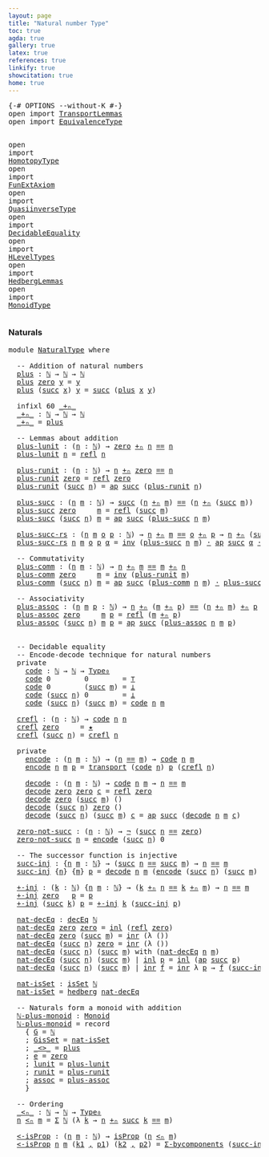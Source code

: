 ```yaml
---
layout: page
title: "Natural number Type"
toc: true
agda: true
gallery: true
latex: true
references: true
linkify: true
showcitation: true
home: true
---
```


<div class="hide" >
<pre class="Agda">
<a id="193" class="Symbol">{-#</a> <a id="197" class="Keyword">OPTIONS</a> <a id="205" class="Pragma">--without-K</a> <a id="217" class="Symbol">#-}</a>
<a id="221" class="Keyword">open</a> <a id="226" class="Keyword">import</a> <a id="233" href="TransportLemmas.html" class="Module">TransportLemmas</a>
<a id="249" class="Keyword">open</a> <a id="254" class="Keyword">import</a> <a id="261" href="EquivalenceType.html" class="Module">EquivalenceType</a>

<a id="278" class="Keyword">open</a> <a id="283" class="Keyword">import</a> <a id="290" href="HomotopyType.html" class="Module">HomotopyType</a>
<a id="303" class="Keyword">open</a> <a id="308" class="Keyword">import</a> <a id="315" href="FunExtAxiom.html" class="Module">FunExtAxiom</a>
<a id="327" class="Keyword">open</a> <a id="332" class="Keyword">import</a> <a id="339" href="QuasiinverseType.html" class="Module">QuasiinverseType</a>
<a id="356" class="Keyword">open</a> <a id="361" class="Keyword">import</a> <a id="368" href="DecidableEquality.html" class="Module">DecidableEquality</a>
<a id="386" class="Keyword">open</a> <a id="391" class="Keyword">import</a> <a id="398" href="HLevelTypes.html" class="Module">HLevelTypes</a>
<a id="410" class="Keyword">open</a> <a id="415" class="Keyword">import</a> <a id="422" href="HedbergLemmas.html" class="Module">HedbergLemmas</a>
<a id="436" class="Keyword">open</a> <a id="441" class="Keyword">import</a> <a id="448" href="MonoidType.html" class="Module">MonoidType</a>
</pre>
</div>


### Naturals

<pre class="Agda">
<a id="506" class="Keyword">module</a> <a id="513" href="NaturalType.html" class="Module">NaturalType</a> <a id="525" class="Keyword">where</a>

  <a id="534" class="Comment">-- Addition of natural numbers</a>
  <a id="plus"></a><a id="567" href="NaturalType.html#567" class="Function">plus</a> <a id="572" class="Symbol">:</a> <a id="574" href="BasicTypes.html#3442" class="Datatype">ℕ</a> <a id="576" class="Symbol">→</a> <a id="578" href="BasicTypes.html#3442" class="Datatype">ℕ</a> <a id="580" class="Symbol">→</a> <a id="582" href="BasicTypes.html#3442" class="Datatype">ℕ</a>
  <a id="586" href="NaturalType.html#567" class="Function">plus</a> <a id="591" href="BasicTypes.html#3460" class="InductiveConstructor">zero</a> <a id="596" href="NaturalType.html#596" class="Bound">y</a> <a id="598" class="Symbol">=</a> <a id="600" href="NaturalType.html#596" class="Bound">y</a>
  <a id="604" href="NaturalType.html#567" class="Function">plus</a> <a id="609" class="Symbol">(</a><a id="610" href="BasicTypes.html#3471" class="InductiveConstructor">succ</a> <a id="615" href="NaturalType.html#615" class="Bound">x</a><a id="616" class="Symbol">)</a> <a id="618" href="NaturalType.html#618" class="Bound">y</a> <a id="620" class="Symbol">=</a> <a id="622" href="BasicTypes.html#3471" class="InductiveConstructor">succ</a> <a id="627" class="Symbol">(</a><a id="628" href="NaturalType.html#567" class="Function">plus</a> <a id="633" href="NaturalType.html#615" class="Bound">x</a> <a id="635" href="NaturalType.html#618" class="Bound">y</a><a id="636" class="Symbol">)</a>

  <a id="641" class="Keyword">infixl</a> <a id="648" class="Number">60</a> <a id="651" href="NaturalType.html#658" class="Function Operator">_+ₙ_</a>
  <a id="_+ₙ_"></a><a id="658" href="NaturalType.html#658" class="Function Operator">_+ₙ_</a> <a id="663" class="Symbol">:</a> <a id="665" href="BasicTypes.html#3442" class="Datatype">ℕ</a> <a id="667" class="Symbol">→</a> <a id="669" href="BasicTypes.html#3442" class="Datatype">ℕ</a> <a id="671" class="Symbol">→</a> <a id="673" href="BasicTypes.html#3442" class="Datatype">ℕ</a>
  <a id="677" href="NaturalType.html#658" class="Function Operator">_+ₙ_</a> <a id="682" class="Symbol">=</a> <a id="684" href="NaturalType.html#567" class="Function">plus</a>

  <a id="692" class="Comment">-- Lemmas about addition</a>
 <a id="718" class="Bound"> </a><a id="plus-lunit"></a><a id="719" href="NaturalType.html#719" class="Function">p</a><a id="plus-lunit"></a><a id="720" href="NaturalType.html#719" class="Bound">l</a><a id="plus-lunit"></a><a id="721" href="NaturalType.html#719" class="Function">us-</a><a id="plus-lunit"></a><a id="724" href="NaturalType.html#719" class="Bound">l</a><a id="plus-lunit"></a><a id="725" href="NaturalType.html#719" class="Function">unit</a><a id="729" class="Function"> : (</a><a id="733" href="NaturalType.html#733" class="Bound">n</a><a id="734" class="Bound"> </a><a id="735" class="Symbol">:</a> <a id="737" href="BasicTypes.html#3442" class="Datatype">ℕ</a><a id="738" class="Symbol">)</a> <a id="740" class="Symbol">→</a> <a id="742" href="BasicTypes.html#3460" class="InductiveConstructor">zero</a> <a id="747" href="NaturalType.html#658" class="Function Operator">+ₙ</a> <a id="750" href="NaturalType.html#733" class="Bound">n</a> <a id="752" href="EqualityType.html#931" class="Datatype Operator">==</a> <a id="755" href="NaturalType.html#733" class="Bound">n</a>
  <a id="759" href="NaturalType.html#719" class="Function">plus-lunit</a> <a id="770" href="NaturalType.html#770" class="Bound">n</a> <a id="772" class="Symbol">=</a> <a id="774" href="EqualityType.html#1111" class="Function">refl</a> <a id="779" href="NaturalType.html#770" class="Bound">n</a>

  <a id="plus-runit"></a><a id="784" href="NaturalType.html#784" class="Function">plus-runit</a> <a id="795" class="Symbol">:</a> <a id="797" class="Symbol">(</a><a id="798" href="NaturalType.html#798" class="Bound">n</a> <a id="800" class="Symbol">:</a> <a id="802" href="BasicTypes.html#3442" class="Datatype">ℕ</a><a id="803" class="Symbol">)</a> <a id="805" class="Symbol">→</a> <a id="807" href="NaturalType.html#798" class="Bound">n</a> <a id="809" href="NaturalType.html#658" class="Function Operator">+ₙ</a> <a id="812" href="BasicTypes.html#3460" class="InductiveConstructor">zero</a> <a id="817" href="EqualityType.html#931" class="Datatype Operator">==</a> <a id="820" href="NaturalType.html#798" class="Bound">n</a>
  <a id="824" href="NaturalType.html#784" class="Function">plus-runit</a> <a id="835" href="BasicTypes.html#3460" class="InductiveConstructor">zero</a> <a id="840" class="Symbol">=</a> <a id="842" href="EqualityType.html#1111" class="Function">refl</a> <a id="847" href="BasicTypes.html#3460" class="InductiveConstructor">zero</a>
  <a id="854" href="NaturalType.html#784" class="Function">plus-runit</a> <a id="865" class="Symbol">(</a><a id="866" href="BasicTypes.html#3471" class="InductiveConstructor">succ</a> <a id="871" href="NaturalType.html#871" class="Bound">n</a><a id="872" class="Symbol">)</a> <a id="874" class="Symbol">=</a> <a id="876" href="AlgebraOnPaths.html#454" class="Function">ap</a> <a id="879" href="BasicTypes.html#3471" class="InductiveConstructor">succ</a> <a id="884" class="Symbol">(</a><a id="885" href="NaturalType.html#784" class="Function">plus-runit</a> <a id="896" href="NaturalType.html#871" class="Bound">n</a><a id="897" class="Symbol">)</a>

  <a id="plus-succ"></a><a id="902" href="NaturalType.html#902" class="Function">plus-succ</a> <a id="912" class="Symbol">:</a> <a id="914" class="Symbol">(</a><a id="915" href="NaturalType.html#915" class="Bound">n</a> <a id="917" href="NaturalType.html#917" class="Bound">m</a> <a id="919" class="Symbol">:</a> <a id="921" href="BasicTypes.html#3442" class="Datatype">ℕ</a><a id="922" class="Symbol">)</a> <a id="924" class="Symbol">→</a> <a id="926" href="BasicTypes.html#3471" class="InductiveConstructor">succ</a> <a id="931" class="Symbol">(</a><a id="932" href="NaturalType.html#915" class="Bound">n</a> <a id="934" href="NaturalType.html#658" class="Function Operator">+ₙ</a> <a id="937" href="NaturalType.html#917" class="Bound">m</a><a id="938" class="Symbol">)</a> <a id="940" href="EqualityType.html#931" class="Datatype Operator">==</a> <a id="943" class="Symbol">(</a><a id="944" href="NaturalType.html#915" class="Bound">n</a> <a id="946" href="NaturalType.html#658" class="Function Operator">+ₙ</a> <a id="949" class="Symbol">(</a><a id="950" href="BasicTypes.html#3471" class="InductiveConstructor">succ</a> <a id="955" href="NaturalType.html#917" class="Bound">m</a><a id="956" class="Symbol">))</a>
  <a id="961" href="NaturalType.html#902" class="Function">plus-succ</a> <a id="971" href="BasicTypes.html#3460" class="InductiveConstructor">zero</a>     <a id="980" href="NaturalType.html#980" class="Bound">m</a> <a id="982" class="Symbol">=</a> <a id="984" href="EqualityType.html#1111" class="Function">refl</a> <a id="989" class="Symbol">(</a><a id="990" href="BasicTypes.html#3471" class="InductiveConstructor">succ</a> <a id="995" href="NaturalType.html#980" class="Bound">m</a><a id="996" class="Symbol">)</a>
  <a id="1000" href="NaturalType.html#902" class="Function">plus-succ</a> <a id="1010" class="Symbol">(</a><a id="1011" href="BasicTypes.html#3471" class="InductiveConstructor">succ</a> <a id="1016" href="NaturalType.html#1016" class="Bound">n</a><a id="1017" class="Symbol">)</a> <a id="1019" href="NaturalType.html#1019" class="Bound">m</a> <a id="1021" class="Symbol">=</a> <a id="1023" href="AlgebraOnPaths.html#454" class="Function">ap</a> <a id="1026" href="BasicTypes.html#3471" class="InductiveConstructor">succ</a> <a id="1031" class="Symbol">(</a><a id="1032" href="NaturalType.html#902" class="Function">plus-succ</a> <a id="1042" href="NaturalType.html#1016" class="Bound">n</a> <a id="1044" href="NaturalType.html#1019" class="Bound">m</a><a id="1045" class="Symbol">)</a>

  <a id="plus-succ-rs"></a><a id="1050" href="NaturalType.html#1050" class="Function">plus-succ-rs</a> <a id="1063" class="Symbol">:</a> <a id="1065" class="Symbol">(</a><a id="1066" href="NaturalType.html#1066" class="Bound">n</a> <a id="1068" href="NaturalType.html#1068" class="Bound">m</a> <a id="1070" href="NaturalType.html#1070" class="Bound">o</a> <a id="1072" href="NaturalType.html#1072" class="Bound">p</a> <a id="1074" class="Symbol">:</a> <a id="1076" href="BasicTypes.html#3442" class="Datatype">ℕ</a><a id="1077" class="Symbol">)</a> <a id="1079" class="Symbol">→</a> <a id="1081" href="NaturalType.html#1066" class="Bound">n</a> <a id="1083" href="NaturalType.html#658" class="Function Operator">+ₙ</a> <a id="1086" href="NaturalType.html#1068" class="Bound">m</a> <a id="1088" href="EqualityType.html#931" class="Datatype Operator">==</a> <a id="1091" href="NaturalType.html#1070" class="Bound">o</a> <a id="1093" href="NaturalType.html#658" class="Function Operator">+ₙ</a> <a id="1096" href="NaturalType.html#1072" class="Bound">p</a> <a id="1098" class="Symbol">→</a> <a id="1100" href="NaturalType.html#1066" class="Bound">n</a> <a id="1102" href="NaturalType.html#658" class="Function Operator">+ₙ</a> <a id="1105" class="Symbol">(</a><a id="1106" href="BasicTypes.html#3471" class="InductiveConstructor">succ</a> <a id="1111" href="NaturalType.html#1068" class="Bound">m</a><a id="1112" class="Symbol">)</a> <a id="1114" href="EqualityType.html#931" class="Datatype Operator">==</a> <a id="1117" href="NaturalType.html#1070" class="Bound">o</a> <a id="1119" href="NaturalType.html#658" class="Function Operator">+ₙ</a> <a id="1122" class="Symbol">(</a><a id="1123" href="BasicTypes.html#3471" class="InductiveConstructor">succ</a> <a id="1128" href="NaturalType.html#1072" class="Bound">p</a><a id="1129" class="Symbol">)</a>
  <a id="1133" href="NaturalType.html#1050" class="Function">plus-succ-rs</a> <a id="1146" href="NaturalType.html#1146" class="Bound">n</a> <a id="1148" href="NaturalType.html#1148" class="Bound">m</a> <a id="1150" href="NaturalType.html#1150" class="Bound">o</a> <a id="1152" href="NaturalType.html#1152" class="Bound">p</a> <a id="1154" href="NaturalType.html#1154" class="Bound">α</a> <a id="1156" class="Symbol">=</a> <a id="1158" href="EqualityType.html#2412" class="Function">inv</a> <a id="1162" class="Symbol">(</a><a id="1163" href="NaturalType.html#902" class="Function">plus-succ</a> <a id="1173" href="NaturalType.html#1146" class="Bound">n</a> <a id="1175" href="NaturalType.html#1148" class="Bound">m</a><a id="1176" class="Symbol">)</a> <a id="1178" href="EqualityType.html#2151" class="Function Operator">·</a> <a id="1180" href="AlgebraOnPaths.html#454" class="Function">ap</a> <a id="1183" href="BasicTypes.html#3471" class="InductiveConstructor">succ</a> <a id="1188" href="NaturalType.html#1154" class="Bound">α</a> <a id="1190" href="EqualityType.html#2151" class="Function Operator">·</a> <a id="1192" class="Symbol">(</a><a id="1193" href="NaturalType.html#902" class="Function">plus-succ</a> <a id="1203" href="NaturalType.html#1150" class="Bound">o</a> <a id="1205" href="NaturalType.html#1152" class="Bound">p</a><a id="1206" class="Symbol">)</a>

  <a id="1211" class="Comment">-- Commutativity</a>
  <a id="plus-comm"></a><a id="1230" href="NaturalType.html#1230" class="Function">plus-comm</a> <a id="1240" class="Symbol">:</a> <a id="1242" class="Symbol">(</a><a id="1243" href="NaturalType.html#1243" class="Bound">n</a> <a id="1245" href="NaturalType.html#1245" class="Bound">m</a> <a id="1247" class="Symbol">:</a> <a id="1249" href="BasicTypes.html#3442" class="Datatype">ℕ</a><a id="1250" class="Symbol">)</a> <a id="1252" class="Symbol">→</a> <a id="1254" href="NaturalType.html#1243" class="Bound">n</a> <a id="1256" href="NaturalType.html#658" class="Function Operator">+ₙ</a> <a id="1259" href="NaturalType.html#1245" class="Bound">m</a> <a id="1261" href="EqualityType.html#931" class="Datatype Operator">==</a> <a id="1264" href="NaturalType.html#1245" class="Bound">m</a> <a id="1266" href="NaturalType.html#658" class="Function Operator">+ₙ</a> <a id="1269" href="NaturalType.html#1243" class="Bound">n</a>
  <a id="1273" href="NaturalType.html#1230" class="Function">plus-comm</a> <a id="1283" href="BasicTypes.html#3460" class="InductiveConstructor">zero</a>     <a id="1292" href="NaturalType.html#1292" class="Bound">m</a> <a id="1294" class="Symbol">=</a> <a id="1296" href="EqualityType.html#2412" class="Function">inv</a> <a id="1300" class="Symbol">(</a><a id="1301" href="NaturalType.html#784" class="Function">plus-runit</a> <a id="1312" href="NaturalType.html#1292" class="Bound">m</a><a id="1313" class="Symbol">)</a>
  <a id="1317" href="NaturalType.html#1230" class="Function">plus-comm</a> <a id="1327" class="Symbol">(</a><a id="1328" href="BasicTypes.html#3471" class="InductiveConstructor">succ</a> <a id="1333" href="NaturalType.html#1333" class="Bound">n</a><a id="1334" class="Symbol">)</a> <a id="1336" href="NaturalType.html#1336" class="Bound">m</a> <a id="1338" class="Symbol">=</a> <a id="1340" href="AlgebraOnPaths.html#454" class="Function">ap</a> <a id="1343" href="BasicTypes.html#3471" class="InductiveConstructor">succ</a> <a id="1348" class="Symbol">(</a><a id="1349" href="NaturalType.html#1230" class="Function">plus-comm</a> <a id="1359" href="NaturalType.html#1333" class="Bound">n</a> <a id="1361" href="NaturalType.html#1336" class="Bound">m</a><a id="1362" class="Symbol">)</a> <a id="1364" href="EqualityType.html#2151" class="Function Operator">·</a> <a id="1366" href="NaturalType.html#902" class="Function">plus-succ</a> <a id="1376" href="NaturalType.html#1336" class="Bound">m</a> <a id="1378" href="NaturalType.html#1333" class="Bound">n</a>

  <a id="1383" class="Comment">-- Associativity</a>
  <a id="plus-assoc"></a><a id="1402" href="NaturalType.html#1402" class="Function">plus-assoc</a> <a id="1413" class="Symbol">:</a> <a id="1415" class="Symbol">(</a><a id="1416" href="NaturalType.html#1416" class="Bound">n</a> <a id="1418" href="NaturalType.html#1418" class="Bound">m</a> <a id="1420" href="NaturalType.html#1420" class="Bound">p</a> <a id="1422" class="Symbol">:</a> <a id="1424" href="BasicTypes.html#3442" class="Datatype">ℕ</a><a id="1425" class="Symbol">)</a> <a id="1427" class="Symbol">→</a> <a id="1429" href="NaturalType.html#1416" class="Bound">n</a> <a id="1431" href="NaturalType.html#658" class="Function Operator">+ₙ</a> <a id="1434" class="Symbol">(</a><a id="1435" href="NaturalType.html#1418" class="Bound">m</a> <a id="1437" href="NaturalType.html#658" class="Function Operator">+ₙ</a> <a id="1440" href="NaturalType.html#1420" class="Bound">p</a><a id="1441" class="Symbol">)</a> <a id="1443" href="EqualityType.html#931" class="Datatype Operator">==</a> <a id="1446" class="Symbol">(</a><a id="1447" href="NaturalType.html#1416" class="Bound">n</a> <a id="1449" href="NaturalType.html#658" class="Function Operator">+ₙ</a> <a id="1452" href="NaturalType.html#1418" class="Bound">m</a><a id="1453" class="Symbol">)</a> <a id="1455" href="NaturalType.html#658" class="Function Operator">+ₙ</a> <a id="1458" href="NaturalType.html#1420" class="Bound">p</a>
  <a id="1462" href="NaturalType.html#1402" class="Function">plus-assoc</a> <a id="1473" href="BasicTypes.html#3460" class="InductiveConstructor">zero</a>     <a id="1482" href="NaturalType.html#1482" class="Bound">m</a> <a id="1484" href="NaturalType.html#1484" class="Bound">p</a> <a id="1486" class="Symbol">=</a> <a id="1488" href="EqualityType.html#1111" class="Function">refl</a> <a id="1493" class="Symbol">(</a><a id="1494" href="NaturalType.html#1482" class="Bound">m</a> <a id="1496" href="NaturalType.html#658" class="Function Operator">+ₙ</a> <a id="1499" href="NaturalType.html#1484" class="Bound">p</a><a id="1500" class="Symbol">)</a>
  <a id="1504" href="NaturalType.html#1402" class="Function">plus-assoc</a> <a id="1515" class="Symbol">(</a><a id="1516" href="BasicTypes.html#3471" class="InductiveConstructor">succ</a> <a id="1521" href="NaturalType.html#1521" class="Bound">n</a><a id="1522" class="Symbol">)</a> <a id="1524" href="NaturalType.html#1524" class="Bound">m</a> <a id="1526" href="NaturalType.html#1526" class="Bound">p</a> <a id="1528" class="Symbol">=</a> <a id="1530" href="AlgebraOnPaths.html#454" class="Function">ap</a> <a id="1533" href="BasicTypes.html#3471" class="InductiveConstructor">succ</a> <a id="1538" class="Symbol">(</a><a id="1539" href="NaturalType.html#1402" class="Function">plus-assoc</a> <a id="1550" href="NaturalType.html#1521" class="Bound">n</a> <a id="1552" href="NaturalType.html#1524" class="Bound">m</a> <a id="1554" href="NaturalType.html#1526" class="Bound">p</a><a id="1555" class="Symbol">)</a>


  <a id="1561" class="Comment">-- Decidable equality</a>
  <a id="1585" class="Comment">-- Encode-decode technique for natural numbers</a>
  <a id="1634" class="Keyword">private</a>
    <a id="code"></a><a id="1646" href="NaturalType.html#1646" class="Function">code</a> <a id="1651" class="Symbol">:</a> <a id="1653" href="BasicTypes.html#3442" class="Datatype">ℕ</a> <a id="1655" class="Symbol">→</a> <a id="1657" href="BasicTypes.html#3442" class="Datatype">ℕ</a> <a id="1659" class="Symbol">→</a> <a id="1661" href="Intro.html#1516" class="Function">Type₀</a>
    <a id="1671" href="NaturalType.html#1646" class="Function">code</a> <a id="1676" class="Number">0</a>        <a id="1685" class="Number">0</a>        <a id="1694" class="Symbol">=</a> <a id="1696" href="BasicTypes.html#1019" class="Record">⊤</a>
    <a id="1702" href="NaturalType.html#1646" class="Function">code</a> <a id="1707" class="Number">0</a>        <a id="1716" class="Symbol">(</a><a id="1717" href="BasicTypes.html#3471" class="InductiveConstructor">succ</a> <a id="1722" href="NaturalType.html#1722" class="Bound">m</a><a id="1723" class="Symbol">)</a> <a id="1725" class="Symbol">=</a> <a id="1727" href="BasicTypes.html#397" class="Datatype">⊥</a>
    <a id="1733" href="NaturalType.html#1646" class="Function">code</a> <a id="1738" class="Symbol">(</a><a id="1739" href="BasicTypes.html#3471" class="InductiveConstructor">succ</a> <a id="1744" href="NaturalType.html#1744" class="Bound">n</a><a id="1745" class="Symbol">)</a> <a id="1747" class="Number">0</a>        <a id="1756" class="Symbol">=</a> <a id="1758" href="BasicTypes.html#397" class="Datatype">⊥</a>
    <a id="1764" href="NaturalType.html#1646" class="Function">code</a> <a id="1769" class="Symbol">(</a><a id="1770" href="BasicTypes.html#3471" class="InductiveConstructor">succ</a> <a id="1775" href="NaturalType.html#1775" class="Bound">n</a><a id="1776" class="Symbol">)</a> <a id="1778" class="Symbol">(</a><a id="1779" href="BasicTypes.html#3471" class="InductiveConstructor">succ</a> <a id="1784" href="NaturalType.html#1784" class="Bound">m</a><a id="1785" class="Symbol">)</a> <a id="1787" class="Symbol">=</a> <a id="1789" href="NaturalType.html#1646" class="Function">code</a> <a id="1794" href="NaturalType.html#1775" class="Bound">n</a> <a id="1796" href="NaturalType.html#1784" class="Bound">m</a>

  <a id="crefl"></a><a id="1801" href="NaturalType.html#1801" class="Function">crefl</a> <a id="1807" class="Symbol">:</a> <a id="1809" class="Symbol">(</a><a id="1810" href="NaturalType.html#1810" class="Bound">n</a> <a id="1812" class="Symbol">:</a> <a id="1814" href="BasicTypes.html#3442" class="Datatype">ℕ</a><a id="1815" class="Symbol">)</a> <a id="1817" class="Symbol">→</a> <a id="1819" href="NaturalType.html#1646" class="Function">code</a> <a id="1824" href="NaturalType.html#1810" class="Bound">n</a> <a id="1826" href="NaturalType.html#1810" class="Bound">n</a>
  <a id="1830" href="NaturalType.html#1801" class="Function">crefl</a> <a id="1836" href="BasicTypes.html#3460" class="InductiveConstructor">zero</a>     <a id="1845" class="Symbol">=</a> <a id="1847" href="BasicTypes.html#1054" class="InductiveConstructor">★</a>
  <a id="1851" href="NaturalType.html#1801" class="Function">crefl</a> <a id="1857" class="Symbol">(</a><a id="1858" href="BasicTypes.html#3471" class="InductiveConstructor">succ</a> <a id="1863" href="NaturalType.html#1863" class="Bound">n</a><a id="1864" class="Symbol">)</a> <a id="1866" class="Symbol">=</a> <a id="1868" href="NaturalType.html#1801" class="Function">crefl</a> <a id="1874" href="NaturalType.html#1863" class="Bound">n</a>

  <a id="1879" class="Keyword">private</a>
    <a id="encode"></a><a id="1891" href="NaturalType.html#1891" class="Function">encode</a> <a id="1898" class="Symbol">:</a> <a id="1900" class="Symbol">(</a><a id="1901" href="NaturalType.html#1901" class="Bound">n</a> <a id="1903" href="NaturalType.html#1903" class="Bound">m</a> <a id="1905" class="Symbol">:</a> <a id="1907" href="BasicTypes.html#3442" class="Datatype">ℕ</a><a id="1908" class="Symbol">)</a> <a id="1910" class="Symbol">→</a> <a id="1912" class="Symbol">(</a><a id="1913" href="NaturalType.html#1901" class="Bound">n</a> <a id="1915" href="EqualityType.html#931" class="Datatype Operator">==</a> <a id="1918" href="NaturalType.html#1903" class="Bound">m</a><a id="1919" class="Symbol">)</a> <a id="1921" class="Symbol">→</a> <a id="1923" href="NaturalType.html#1646" class="Function">code</a> <a id="1928" href="NaturalType.html#1901" class="Bound">n</a> <a id="1930" href="NaturalType.html#1903" class="Bound">m</a>
    <a id="1936" href="NaturalType.html#1891" class="Function">encode</a> <a id="1943" href="NaturalType.html#1943" class="Bound">n</a> <a id="1945" href="NaturalType.html#1945" class="Bound">m</a> <a id="1947" href="NaturalType.html#1947" class="Bound">p</a> <a id="1949" class="Symbol">=</a> <a id="1951" href="Transport.html#473" class="Function">transport</a> <a id="1961" class="Symbol">(</a><a id="1962" href="NaturalType.html#1646" class="Function">code</a> <a id="1967" href="NaturalType.html#1943" class="Bound">n</a><a id="1968" class="Symbol">)</a> <a id="1970" href="NaturalType.html#1947" class="Bound">p</a> <a id="1972" class="Symbol">(</a><a id="1973" href="NaturalType.html#1801" class="Function">crefl</a> <a id="1979" href="NaturalType.html#1943" class="Bound">n</a><a id="1980" class="Symbol">)</a>

    <a id="decode"></a><a id="1987" href="NaturalType.html#1987" class="Function">decode</a> <a id="1994" class="Symbol">:</a> <a id="1996" class="Symbol">(</a><a id="1997" href="NaturalType.html#1997" class="Bound">n</a> <a id="1999" href="NaturalType.html#1999" class="Bound">m</a> <a id="2001" class="Symbol">:</a> <a id="2003" href="BasicTypes.html#3442" class="Datatype">ℕ</a><a id="2004" class="Symbol">)</a> <a id="2006" class="Symbol">→</a> <a id="2008" href="NaturalType.html#1646" class="Function">code</a> <a id="2013" href="NaturalType.html#1997" class="Bound">n</a> <a id="2015" href="NaturalType.html#1999" class="Bound">m</a> <a id="2017" class="Symbol">→</a> <a id="2019" href="NaturalType.html#1997" class="Bound">n</a> <a id="2021" href="EqualityType.html#931" class="Datatype Operator">==</a> <a id="2024" href="NaturalType.html#1999" class="Bound">m</a>
    <a id="2030" href="NaturalType.html#1987" class="Function">decode</a> <a id="2037" href="BasicTypes.html#3460" class="InductiveConstructor">zero</a> <a id="2042" href="BasicTypes.html#3460" class="InductiveConstructor">zero</a> <a id="2047" href="NaturalType.html#2047" class="Bound">c</a> <a id="2049" class="Symbol">=</a> <a id="2051" href="EqualityType.html#1111" class="Function">refl</a> <a id="2056" href="BasicTypes.html#3460" class="InductiveConstructor">zero</a>
    <a id="2065" href="NaturalType.html#1987" class="Function">decode</a> <a id="2072" href="BasicTypes.html#3460" class="InductiveConstructor">zero</a> <a id="2077" class="Symbol">(</a><a id="2078" href="BasicTypes.html#3471" class="InductiveConstructor">succ</a> <a id="2083" href="NaturalType.html#2083" class="Bound">m</a><a id="2084" class="Symbol">)</a> <a id="2086" class="Symbol">()</a>
    <a id="2093" href="NaturalType.html#1987" class="Function">decode</a> <a id="2100" class="Symbol">(</a><a id="2101" href="BasicTypes.html#3471" class="InductiveConstructor">succ</a> <a id="2106" href="NaturalType.html#2106" class="Bound">n</a><a id="2107" class="Symbol">)</a> <a id="2109" href="BasicTypes.html#3460" class="InductiveConstructor">zero</a> <a id="2114" class="Symbol">()</a>
    <a id="2121" href="NaturalType.html#1987" class="Function">decode</a> <a id="2128" class="Symbol">(</a><a id="2129" href="BasicTypes.html#3471" class="InductiveConstructor">succ</a> <a id="2134" href="NaturalType.html#2134" class="Bound">n</a><a id="2135" class="Symbol">)</a> <a id="2137" class="Symbol">(</a><a id="2138" href="BasicTypes.html#3471" class="InductiveConstructor">succ</a> <a id="2143" href="NaturalType.html#2143" class="Bound">m</a><a id="2144" class="Symbol">)</a> <a id="2146" href="NaturalType.html#2146" class="Bound">c</a> <a id="2148" class="Symbol">=</a> <a id="2150" href="AlgebraOnPaths.html#454" class="Function">ap</a> <a id="2153" href="BasicTypes.html#3471" class="InductiveConstructor">succ</a> <a id="2158" class="Symbol">(</a><a id="2159" href="NaturalType.html#1987" class="Function">decode</a> <a id="2166" href="NaturalType.html#2134" class="Bound">n</a> <a id="2168" href="NaturalType.html#2143" class="Bound">m</a> <a id="2170" href="NaturalType.html#2146" class="Bound">c</a><a id="2171" class="Symbol">)</a>

  <a id="zero-not-succ"></a><a id="2176" href="NaturalType.html#2176" class="Function">zero-not-succ</a> <a id="2190" class="Symbol">:</a> <a id="2192" class="Symbol">(</a><a id="2193" href="NaturalType.html#2193" class="Bound">n</a> <a id="2195" class="Symbol">:</a> <a id="2197" href="BasicTypes.html#3442" class="Datatype">ℕ</a><a id="2198" class="Symbol">)</a> <a id="2200" class="Symbol">→</a> <a id="2202" href="BasicTypes.html#806" class="Function">¬</a> <a id="2204" class="Symbol">(</a><a id="2205" href="BasicTypes.html#3471" class="InductiveConstructor">succ</a> <a id="2210" href="NaturalType.html#2193" class="Bound">n</a> <a id="2212" href="EqualityType.html#931" class="Datatype Operator">==</a> <a id="2215" href="BasicTypes.html#3460" class="InductiveConstructor">zero</a><a id="2219" class="Symbol">)</a>
  <a id="2223" href="NaturalType.html#2176" class="Function">zero-not-succ</a> <a id="2237" href="NaturalType.html#2237" class="Bound">n</a> <a id="2239" class="Symbol">=</a> <a id="2241" href="NaturalType.html#1891" class="Function">encode</a> <a id="2248" class="Symbol">(</a><a id="2249" href="BasicTypes.html#3471" class="InductiveConstructor">succ</a> <a id="2254" href="NaturalType.html#2237" class="Bound">n</a><a id="2255" class="Symbol">)</a> <a id="2257" class="Number">0</a>

  <a id="2262" class="Comment">-- The successor function is injective</a>
  <a id="succ-inj"></a><a id="2303" href="NaturalType.html#2303" class="Function">succ-inj</a> <a id="2312" class="Symbol">:</a> <a id="2314" class="Symbol">{</a><a id="2315" href="NaturalType.html#2315" class="Bound">n</a> <a id="2317" href="NaturalType.html#2317" class="Bound">m</a> <a id="2319" class="Symbol">:</a> <a id="2321" href="BasicTypes.html#3442" class="Datatype">ℕ</a><a id="2322" class="Symbol">}</a> <a id="2324" class="Symbol">→</a> <a id="2326" class="Symbol">(</a><a id="2327" href="BasicTypes.html#3471" class="InductiveConstructor">succ</a> <a id="2332" href="NaturalType.html#2315" class="Bound">n</a> <a id="2334" href="EqualityType.html#931" class="Datatype Operator">==</a> <a id="2337" href="BasicTypes.html#3471" class="InductiveConstructor">succ</a> <a id="2342" href="NaturalType.html#2317" class="Bound">m</a><a id="2343" class="Symbol">)</a> <a id="2345" class="Symbol">→</a> <a id="2347" href="NaturalType.html#2315" class="Bound">n</a> <a id="2349" href="EqualityType.html#931" class="Datatype Operator">==</a> <a id="2352" href="NaturalType.html#2317" class="Bound">m</a>
  <a id="2356" href="NaturalType.html#2303" class="Function">succ-inj</a> <a id="2365" class="Symbol">{</a><a id="2366" href="NaturalType.html#2366" class="Bound">n</a><a id="2367" class="Symbol">}</a> <a id="2369" class="Symbol">{</a><a id="2370" href="NaturalType.html#2370" class="Bound">m</a><a id="2371" class="Symbol">}</a> <a id="2373" href="NaturalType.html#2373" class="Bound">p</a> <a id="2375" class="Symbol">=</a> <a id="2377" href="NaturalType.html#1987" class="Function">decode</a> <a id="2384" href="NaturalType.html#2366" class="Bound">n</a> <a id="2386" href="NaturalType.html#2370" class="Bound">m</a> <a id="2388" class="Symbol">(</a><a id="2389" href="NaturalType.html#1891" class="Function">encode</a> <a id="2396" class="Symbol">(</a><a id="2397" href="BasicTypes.html#3471" class="InductiveConstructor">succ</a> <a id="2402" href="NaturalType.html#2366" class="Bound">n</a><a id="2403" class="Symbol">)</a> <a id="2405" class="Symbol">(</a><a id="2406" href="BasicTypes.html#3471" class="InductiveConstructor">succ</a> <a id="2411" href="NaturalType.html#2370" class="Bound">m</a><a id="2412" class="Symbol">)</a> <a id="2414" href="NaturalType.html#2373" class="Bound">p</a><a id="2415" class="Symbol">)</a>

  <a id="+-inj"></a><a id="2420" href="NaturalType.html#2420" class="Function">+-inj</a> <a id="2426" class="Symbol">:</a> <a id="2428" class="Symbol">(</a><a id="2429" href="NaturalType.html#2429" class="Bound">k</a> <a id="2431" class="Symbol">:</a> <a id="2433" href="BasicTypes.html#3442" class="Datatype">ℕ</a><a id="2434" class="Symbol">)</a> <a id="2436" class="Symbol">{</a><a id="2437" href="NaturalType.html#2437" class="Bound">n</a> <a id="2439" href="NaturalType.html#2439" class="Bound">m</a> <a id="2441" class="Symbol">:</a> <a id="2443" href="BasicTypes.html#3442" class="Datatype">ℕ</a><a id="2444" class="Symbol">}</a> <a id="2446" class="Symbol">→</a> <a id="2448" class="Symbol">(</a><a id="2449" href="NaturalType.html#2429" class="Bound">k</a> <a id="2451" href="NaturalType.html#658" class="Function Operator">+ₙ</a> <a id="2454" href="NaturalType.html#2437" class="Bound">n</a> <a id="2456" href="EqualityType.html#931" class="Datatype Operator">==</a> <a id="2459" href="NaturalType.html#2429" class="Bound">k</a> <a id="2461" href="NaturalType.html#658" class="Function Operator">+ₙ</a> <a id="2464" href="NaturalType.html#2439" class="Bound">m</a><a id="2465" class="Symbol">)</a> <a id="2467" class="Symbol">→</a> <a id="2469" href="NaturalType.html#2437" class="Bound">n</a> <a id="2471" href="EqualityType.html#931" class="Datatype Operator">==</a> <a id="2474" href="NaturalType.html#2439" class="Bound">m</a>
  <a id="2478" href="NaturalType.html#2420" class="Function">+-inj</a> <a id="2484" href="BasicTypes.html#3460" class="InductiveConstructor">zero</a>   <a id="2491" href="NaturalType.html#2491" class="Bound">p</a> <a id="2493" class="Symbol">=</a> <a id="2495" href="NaturalType.html#2491" class="Bound">p</a>
  <a id="2499" href="NaturalType.html#2420" class="Function">+-inj</a> <a id="2505" class="Symbol">(</a><a id="2506" href="BasicTypes.html#3471" class="InductiveConstructor">succ</a> <a id="2511" href="NaturalType.html#2511" class="Bound">k</a><a id="2512" class="Symbol">)</a> <a id="2514" href="NaturalType.html#2514" class="Bound">p</a> <a id="2516" class="Symbol">=</a> <a id="2518" href="NaturalType.html#2420" class="Function">+-inj</a> <a id="2524" href="NaturalType.html#2511" class="Bound">k</a> <a id="2526" class="Symbol">(</a><a id="2527" href="NaturalType.html#2303" class="Function">succ-inj</a> <a id="2536" href="NaturalType.html#2514" class="Bound">p</a><a id="2537" class="Symbol">)</a>

  <a id="nat-decEq"></a><a id="2542" href="NaturalType.html#2542" class="Function">nat-decEq</a> <a id="2552" class="Symbol">:</a> <a id="2554" href="DecidableEquality.html#741" class="Function">decEq</a> <a id="2560" href="BasicTypes.html#3442" class="Datatype">ℕ</a>
  <a id="2564" href="NaturalType.html#2542" class="Function">nat-decEq</a> <a id="2574" href="BasicTypes.html#3460" class="InductiveConstructor">zero</a> <a id="2579" href="BasicTypes.html#3460" class="InductiveConstructor">zero</a> <a id="2584" class="Symbol">=</a> <a id="2586" href="BasicTypes.html#2238" class="InductiveConstructor">inl</a> <a id="2590" class="Symbol">(</a><a id="2591" href="EqualityType.html#1111" class="Function">refl</a> <a id="2596" href="BasicTypes.html#3460" class="InductiveConstructor">zero</a><a id="2600" class="Symbol">)</a>
  <a id="2604" href="NaturalType.html#2542" class="Function">nat-decEq</a> <a id="2614" href="BasicTypes.html#3460" class="InductiveConstructor">zero</a> <a id="2619" class="Symbol">(</a><a id="2620" href="BasicTypes.html#3471" class="InductiveConstructor">succ</a> <a id="2625" href="NaturalType.html#2625" class="Bound">m</a><a id="2626" class="Symbol">)</a> <a id="2628" class="Symbol">=</a> <a id="2630" href="BasicTypes.html#2256" class="InductiveConstructor">inr</a> <a id="2634" class="Symbol">(λ</a> <a id="2637" class="Symbol">())</a>
  <a id="2643" href="NaturalType.html#2542" class="Function">nat-decEq</a> <a id="2653" class="Symbol">(</a><a id="2654" href="BasicTypes.html#3471" class="InductiveConstructor">succ</a> <a id="2659" href="NaturalType.html#2659" class="Bound">n</a><a id="2660" class="Symbol">)</a> <a id="2662" href="BasicTypes.html#3460" class="InductiveConstructor">zero</a> <a id="2667" class="Symbol">=</a> <a id="2669" href="BasicTypes.html#2256" class="InductiveConstructor">inr</a> <a id="2673" class="Symbol">(λ</a> <a id="2676" class="Symbol">())</a>
  <a id="2682" href="NaturalType.html#2542" class="Function">nat-decEq</a> <a id="2692" class="Symbol">(</a><a id="2693" href="BasicTypes.html#3471" class="InductiveConstructor">succ</a> <a id="2698" href="NaturalType.html#2698" class="Bound">n</a><a id="2699" class="Symbol">)</a> <a id="2701" class="Symbol">(</a><a id="2702" href="BasicTypes.html#3471" class="InductiveConstructor">succ</a> <a id="2707" href="NaturalType.html#2707" class="Bound">m</a><a id="2708" class="Symbol">)</a> <a id="2710" class="Keyword">with</a> <a id="2715" class="Symbol">(</a><a id="2716" href="NaturalType.html#2542" class="Function">nat-decEq</a> <a id="2726" href="NaturalType.html#2698" class="Bound">n</a> <a id="2728" href="NaturalType.html#2707" class="Bound">m</a><a id="2729" class="Symbol">)</a>
  <a id="2733" href="NaturalType.html#2542" class="Function">nat-decEq</a> <a id="2743" class="Symbol">(</a><a id="2744" href="BasicTypes.html#3471" class="InductiveConstructor">succ</a> <a id="2749" href="NaturalType.html#2749" class="Bound">n</a><a id="2750" class="Symbol">)</a> <a id="2752" class="Symbol">(</a><a id="2753" href="BasicTypes.html#3471" class="InductiveConstructor">succ</a> <a id="2758" href="NaturalType.html#2758" class="Bound">m</a><a id="2759" class="Symbol">)</a> <a id="2761" class="Symbol">|</a> <a id="2763" href="BasicTypes.html#2238" class="InductiveConstructor">inl</a> <a id="2767" href="NaturalType.html#2767" class="Bound">p</a> <a id="2769" class="Symbol">=</a> <a id="2771" href="BasicTypes.html#2238" class="InductiveConstructor">inl</a> <a id="2775" class="Symbol">(</a><a id="2776" href="AlgebraOnPaths.html#454" class="Function">ap</a> <a id="2779" href="BasicTypes.html#3471" class="InductiveConstructor">succ</a> <a id="2784" href="NaturalType.html#2767" class="Bound">p</a><a id="2785" class="Symbol">)</a>
  <a id="2789" href="NaturalType.html#2542" class="Function">nat-decEq</a> <a id="2799" class="Symbol">(</a><a id="2800" href="BasicTypes.html#3471" class="InductiveConstructor">succ</a> <a id="2805" href="NaturalType.html#2805" class="Bound">n</a><a id="2806" class="Symbol">)</a> <a id="2808" class="Symbol">(</a><a id="2809" href="BasicTypes.html#3471" class="InductiveConstructor">succ</a> <a id="2814" href="NaturalType.html#2814" class="Bound">m</a><a id="2815" class="Symbol">)</a> <a id="2817" class="Symbol">|</a> <a id="2819" href="BasicTypes.html#2256" class="InductiveConstructor">inr</a> <a id="2823" href="NaturalType.html#2823" class="Bound">f</a> <a id="2825" class="Symbol">=</a> <a id="2827" href="BasicTypes.html#2256" class="InductiveConstructor">inr</a> <a id="2831" class="Symbol">λ</a> <a id="2833" href="NaturalType.html#2833" class="Bound">p</a> <a id="2835" class="Symbol">→</a> <a id="2837" href="NaturalType.html#2823" class="Bound">f</a> <a id="2839" class="Symbol">(</a><a id="2840" href="NaturalType.html#2303" class="Function">succ-inj</a> <a id="2849" href="NaturalType.html#2833" class="Bound">p</a><a id="2850" class="Symbol">)</a>

  <a id="nat-isSet"></a><a id="2855" href="NaturalType.html#2855" class="Function">nat-isSet</a> <a id="2865" class="Symbol">:</a> <a id="2867" href="HLevelTypes.html#1355" class="Function">isSet</a> <a id="2873" href="BasicTypes.html#3442" class="Datatype">ℕ</a>
  <a id="2877" href="NaturalType.html#2855" class="Function">nat-isSet</a> <a id="2887" class="Symbol">=</a> <a id="2889" href="HedbergLemmas.html#1739" class="Function">hedberg</a> <a id="2897" href="NaturalType.html#2542" class="Function">nat-decEq</a>

  <a id="2910" class="Comment">-- Naturals form a monoid with addition</a>
  <a id="ℕ-plus-monoid"></a><a id="2952" href="NaturalType.html#2952" class="Function">ℕ-plus-monoid</a> <a id="2966" class="Symbol">:</a> <a id="2968" href="MonoidType.html#415" class="Record">Monoid</a>
  <a id="2977" href="NaturalType.html#2952" class="Function">ℕ-plus-monoid</a> <a id="2991" class="Symbol">=</a> <a id="2993" class="Keyword">record</a>
    <a id="3004" class="Symbol">{</a> <a id="3006" href="MonoidType.html#492" class="Field">G</a> <a id="3008" class="Symbol">=</a> <a id="3010" href="BasicTypes.html#3442" class="Datatype">ℕ</a>
    <a id="3016" class="Symbol">;</a> <a id="3018" href="MonoidType.html#509" class="Field">GisSet</a> <a id="3025" class="Symbol">=</a> <a id="3027" href="NaturalType.html#2855" class="Function">nat-isSet</a>
    <a id="3041" class="Symbol">;</a> <a id="3043" href="MonoidType.html#532" class="Field Operator">_&lt;&gt;_</a> <a id="3048" class="Symbol">=</a> <a id="3050" href="NaturalType.html#567" class="Function">plus</a>
    <a id="3059" class="Symbol">;</a> <a id="3061" href="MonoidType.html#583" class="Field">e</a> <a id="3063" class="Symbol">=</a> <a id="3065" href="BasicTypes.html#3460" class="InductiveConstructor">zero</a>
    <a id="3074" class="Symbol">;</a> <a id="3076" href="MonoidType.html#652" class="Field">lunit</a> <a id="3082" class="Symbol">=</a> <a id="3084" href="NaturalType.html#719" class="Function">plus-lunit</a>
    <a id="3099" class="Symbol">;</a> <a id="3101" href="MonoidType.html#690" class="Field">runit</a> <a id="3107" class="Symbol">=</a> <a id="3109" href="NaturalType.html#784" class="Function">plus-runit</a>
    <a id="3124" class="Symbol">;</a> <a id="3126" href="MonoidType.html#728" class="Field">assoc</a> <a id="3132" class="Symbol">=</a> <a id="3134" href="NaturalType.html#1402" class="Function">plus-assoc</a>
    <a id="3149" class="Symbol">}</a>

  <a id="3154" class="Comment">-- Ordering</a>
  <a id="_&lt;ₙ_"></a><a id="3168" href="NaturalType.html#3168" class="Function Operator">_&lt;ₙ_</a> <a id="3173" class="Symbol">:</a> <a id="3175" href="BasicTypes.html#3442" class="Datatype">ℕ</a> <a id="3177" class="Symbol">→</a> <a id="3179" href="BasicTypes.html#3442" class="Datatype">ℕ</a> <a id="3181" class="Symbol">→</a> <a id="3183" href="Intro.html#1516" class="Function">Type₀</a>
  <a id="3191" href="NaturalType.html#3191" class="Bound">n</a> <a id="3193" href="NaturalType.html#3168" class="Function Operator">&lt;ₙ</a> <a id="3196" href="NaturalType.html#3196" class="Bound">m</a> <a id="3198" class="Symbol">=</a> <a id="3200" href="BasicTypes.html#1401" class="Record">Σ</a> <a id="3202" href="BasicTypes.html#3442" class="Datatype">ℕ</a> <a id="3204" class="Symbol">(λ</a> <a id="3207" href="NaturalType.html#3207" class="Bound">k</a> <a id="3209" class="Symbol">→</a> <a id="3211" href="NaturalType.html#3191" class="Bound">n</a> <a id="3213" href="NaturalType.html#658" class="Function Operator">+ₙ</a> <a id="3216" href="BasicTypes.html#3471" class="InductiveConstructor">succ</a> <a id="3221" href="NaturalType.html#3207" class="Bound">k</a> <a id="3223" href="EqualityType.html#931" class="Datatype Operator">==</a> <a id="3226" href="NaturalType.html#3196" class="Bound">m</a><a id="3227" class="Symbol">)</a>

  <a id="&lt;-isProp"></a><a id="3232" href="NaturalType.html#3232" class="Function">&lt;-isProp</a> <a id="3241" class="Symbol">:</a> <a id="3243" class="Symbol">(</a><a id="3244" href="NaturalType.html#3244" class="Bound">n</a> <a id="3246" href="NaturalType.html#3246" class="Bound">m</a> <a id="3248" class="Symbol">:</a> <a id="3250" href="BasicTypes.html#3442" class="Datatype">ℕ</a><a id="3251" class="Symbol">)</a> <a id="3253" class="Symbol">→</a> <a id="3255" href="HLevelTypes.html#811" class="Function">isProp</a> <a id="3262" class="Symbol">(</a><a id="3263" href="NaturalType.html#3244" class="Bound">n</a> <a id="3265" href="NaturalType.html#3168" class="Function Operator">&lt;ₙ</a> <a id="3268" href="NaturalType.html#3246" class="Bound">m</a><a id="3269" class="Symbol">)</a>
  <a id="3273" href="NaturalType.html#3232" class="Function">&lt;-isProp</a> <a id="3282" href="NaturalType.html#3282" class="Bound">n</a> <a id="3284" href="NaturalType.html#3284" class="Bound">m</a> <a id="3286" class="Symbol">(</a><a id="3287" href="NaturalType.html#3287" class="Bound">k1</a> <a id="3290" href="BasicTypes.html#1479" class="InductiveConstructor Operator">,</a> <a id="3292" href="NaturalType.html#3292" class="Bound">p1</a><a id="3294" class="Symbol">)</a> <a id="3296" class="Symbol">(</a><a id="3297" href="NaturalType.html#3297" class="Bound">k2</a> <a id="3300" href="BasicTypes.html#1479" class="InductiveConstructor Operator">,</a> <a id="3302" href="NaturalType.html#3302" class="Bound">p2</a><a id="3304" class="Symbol">)</a> <a id="3306" class="Symbol">=</a> <a id="3308" href="TransportLemmas.html#8769" class="Function">Σ-bycomponents</a> <a id="3323" class="Symbol">(</a><a id="3324" href="NaturalType.html#2303" class="Function">succ-inj</a> <a id="3333" class="Symbol">(</a><a id="3334" href="NaturalType.html#2420" class="Function">+-inj</a> <a id="3340" href="NaturalType.html#3282" class="Bound">n</a> <a id="3342" class="Symbol">(</a><a id="3343" href="NaturalType.html#3292" class="Bound">p1</a> <a id="3346" href="EqualityType.html#2151" class="Function Operator">·</a> <a id="3348" href="EqualityType.html#2412" class="Function">inv</a> <a id="3352" href="NaturalType.html#3302" class="Bound">p2</a><a id="3354" class="Symbol">))</a> <a id="3357" href="BasicTypes.html#1479" class="InductiveConstructor Operator">,</a> <a id="3359" href="NaturalType.html#2855" class="Function">nat-isSet</a> <a id="3369" class="Symbol">_</a> <a id="3371" class="Symbol">_</a> <a id="3373" class="Symbol">_</a> <a id="3375" class="Symbol">_)</a>

</pre>
